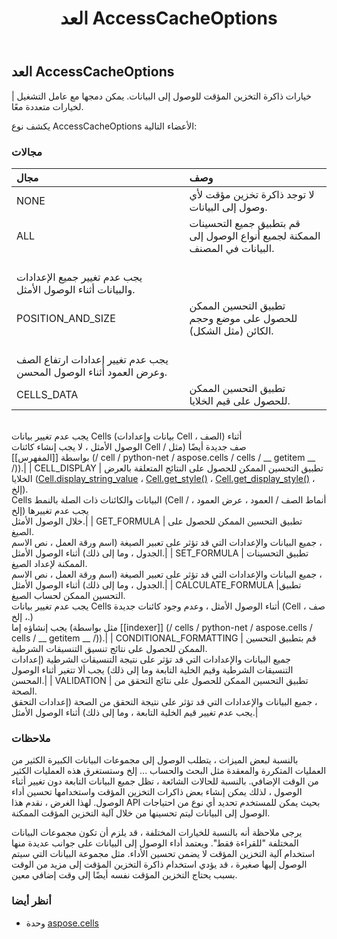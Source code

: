 ﻿---
title: العد AccessCacheOptions
second_title: Aspose.Cells for Python via .NET API المراجع
description:
type: docs
weight: 1740
url: /ar/python-net/aspose.cells/accesscacheoptions/
is_root: false
---
##  العد AccessCacheOptions
خيارات ذاكرة التخزين المؤقت للوصول إلى البيانات. يمكن دمجها مع عامل التشغيل | لخيارات متعددة معًا.



يكشف نوع AccessCacheOptions الأعضاء التالية:

###  مجالات
| مجال| وصف|
| :- | :- |
| NONE | لا توجد ذاكرة تخزين مؤقت لأي وصول إلى البيانات.|
| ALL | قم بتطبيق جميع التحسينات الممكنة لجميع أنواع الوصول إلى البيانات في المصنف.<br/> يجب عدم تغيير جميع الإعدادات والبيانات أثناء الوصول الأمثل.|
| POSITION_AND_SIZE | تطبيق التحسين الممكن للحصول على موضع وحجم الكائن (مثل الشكل).<br/>يجب عدم تغيير إعدادات ارتفاع الصف وعرض العمود أثناء الوصول المحسن.|
| CELLS_DATA | تطبيق التحسين الممكن للحصول على قيم الخلايا.<br/>يجب عدم تغيير بيانات Cells (بيانات وإعدادات Cell ، الصف) أثناء<br/>الوصول الأمثل ، لا يجب إنشاء كائنات Cell / صف جديدة أيضًا (مثل<br/> بواسطة [[المفهرس]] (/ cell / python-net / aspose.cells / cells / __ getitem __ /)).|
| CELL_DISPLAY | تطبيق التحسين الممكن للحصول على النتائج المتعلقة بالعرض<br/>الخلايا ([Cell.display_string_value](/cells/ar/python-net/aspose.cells/cell#display_string_value) ، [Cell.get_style()](/cells/ar/python-net/aspose.cells/cell/get_style) ، [Cell.get_display_style()](/cells/ar/python-net/aspose.cells/cell/get_display_style) ، إلخ).<br/>Cells البيانات والكائنات ذات الصلة بالنمط (Cell / أنماط الصف / العمود ، عرض العمود ، إلخ) يجب عدم تغييرها<br/> خلال الوصول الأمثل.|
| GET_FORMULA | تطبيق التحسين الممكن للحصول على الصيغ.<br/>جميع البيانات والإعدادات التي قد تؤثر على تعبير الصيغة (اسم ورقة العمل ، نص الاسم ،<br/> الجدول ، وما إلى ذلك) أثناء الوصول الأمثل.|
| SET_FORMULA | تطبيق التحسينات الممكنة لإعداد الصيغ.<br/>جميع البيانات والإعدادات التي قد تؤثر على تعبير الصيغة (اسم ورقة العمل ، نص الاسم ،<br/> الجدول ، وما إلى ذلك) أثناء الوصول الأمثل.|
| CALCULATE_FORMULA |تطبيق التحسين الممكن لحساب الصيغ.<br/>يجب عدم تغيير بيانات Cells أثناء الوصول الأمثل ، وعدم وجود كائنات جديدة (Cell ، صف ، إلخ.)<br/> يجب إنشاؤه إما (مثل بواسطة [[indexer]] (/ cells / python-net / aspose.cells / cells / __ getitem __ /)).|
| CONDITIONAL_FORMATTING | قم بتطبيق التحسين الممكن للحصول على نتائج تنسيق التنسيقات الشرطية.<br/>جميع البيانات والإعدادات التي قد تؤثر على نتيجة التنسيقات الشرطية (إعدادات<br/> التنسيقات الشرطية وقيم الخلية التابعة وما إلى ذلك) يجب ألا تتغير أثناء الوصول المحسن.|
| VALIDATION | تطبيق التحسين الممكن للحصول على نتائج التحقق من الصحة.<br/>جميع البيانات والإعدادات التي قد تؤثر على نتيجة التحقق من الصحة (إعدادات التحقق ،<br/> يجب عدم تغيير قيم الخلية التابعة ، وما إلى ذلك) أثناء الوصول الأمثل.|



###  ملاحظات

بالنسبة لبعض الميزات ، يتطلب الوصول إلى مجموعات البيانات الكبيرة الكثير من العمليات المتكررة والمعقدة
مثل البحث والحساب ... إلخ وستستغرق هذه العمليات الكثير من الوقت الإضافي.
بالنسبة للحالات الشائعة ، تظل جميع البيانات التابعة دون تغيير أثناء الوصول ، لذلك يمكن إنشاء بعض ذاكرات التخزين المؤقت واستخدامها
تحسين أداء الوصول.
لهذا الغرض ، نقدم هذا API بحيث يمكن للمستخدم تحديد أي نوع من احتياجات الوصول إلى البيانات
ليتم تحسينها من خلال آلية التخزين المؤقت الممكنة.


يرجى ملاحظة أنه بالنسبة للخيارات المختلفة ، قد يلزم أن تكون مجموعات البيانات المختلفة "للقراءة فقط".
ويعتمد أداء الوصول إلى البيانات على جوانب عديدة منها استخدام آلية التخزين المؤقت
لا يضمن تحسين الأداء.
مثل مجموعة البيانات التي سيتم الوصول إليها صغيرة ، قد يؤدي استخدام ذاكرة التخزين المؤقت إلى مزيد من الوقت بسبب
يحتاج التخزين المؤقت نفسه أيضًا إلى وقت إضافي معين.

###  أنظر أيضا
* وحدة [aspose.cells](..)
